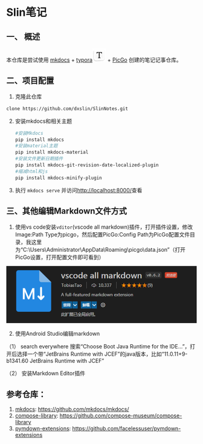 # Slin笔记

## 一、 概述

本仓库是尝试使用  [mkdocs](https://www.mkdocs.org/) + [typora](https://www.typora.io/)<img src="https://raw.githubusercontent.com/dxslin/SlinNotes/main/docs/assets/img/typora-icon.png" alt="typora" width="36" /> + [PicGo](https://github.com/Molunerfinn/PicGo/releases) 创建的笔记记事仓库。

## 二、项目配置

1. 克隆此仓库

```bash
clone https://github.com/dxslin/SlinNotes.git
```

2. 安装mkdocs和相关主题

   ```bash
   #安装Mkdocs
   pip install mkdocs
   #安装material主题
   pip install mkdocs-material
   #安装文件更新日期插件
   pip install mkdocs-git-revision-date-localized-plugin
   #缩减html和js
   pip install mkdocs-minify-plugin

   ```
3. 执行 `mkdocs serve` 并访问[http://localhost:8000/](http://localhost:8000/)查看

## 三、其他编辑Markdown文件方式

1. 使用vs code安装`vditor`(vscode all markdown)插件，打开插件设置，修改Image:Path Type为picgo，然后配置PicGo:Config Path为PicGo配置文件目录，我这里为“C:\Users\Administrator\AppData\Roaming\picgo\data.json”（打开PicGo设置，打开配置文件即可看到）

![1641276462604](https://raw.githubusercontent.com/dxslin/SlinNotes/main/docs/assets/img/1641276462604.png)


2. 使用Android Studio编辑markdown

（1） search everywhere 搜索“Choose Boot Java Runtime for the IDE...”，打开后选择一个带“JetBrains Runtime with JCEF”的java版本，比如“11.0.11+9-b1341.60 JetBrains Runtime with JCEF”

（2） 安装Markdown Editor插件




## 参考仓库：

1. [mkdocs](https://github.com/mkdocs/mkdocs/):  https://github.com/mkdocs/mkdocs/
2. [compose-library](https://github.com/compose-museum/compose-library):  https://github.com/compose-museum/compose-library
3. [pymdown-extensions](https://github.com/facelessuser/pymdown-extensions): https://github.com/facelessuser/pymdown-extensions
